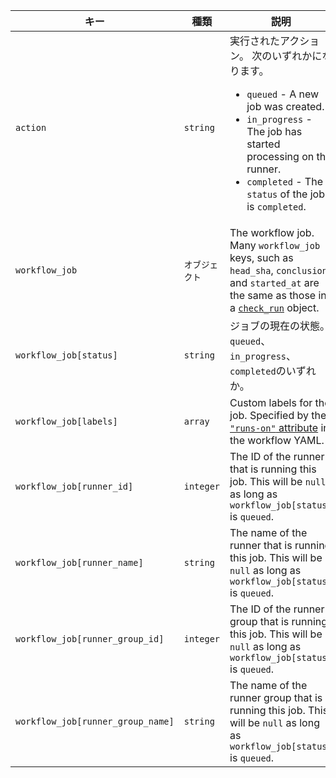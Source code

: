 | キー                                | 種類        | 説明                                                                                                                                                                 |
| --------------------------------- | --------- | ------------------------------------------------------------------------------------------------------------------------------------------------------------------ |
| `action`                          | `string`  | 実行されたアクション。 次のいずれかになります。 <ul><li> `queued` - A new job was created.</li><li> `in_progress` - The job has started processing on the runner.</li><li> `completed` - The `status` of the job is `completed`.</li></ul>                                                                                                                  |
| `workflow_job`                    | `オブジェクト`  | The workflow job. Many `workflow_job` keys, such as `head_sha`, `conclusion`, and `started_at` are the same as those in a [`check_run`](#check_run) object.        |
| `workflow_job[status]`            | `string`  | ジョブの現在の状態。 `queued`、`in_progress`、`completed`のいずれか。                                                                                                                |
| `workflow_job[labels]`            | `array`   | Custom labels for the job. Specified by the [`"runs-on"` attribute](/actions/reference/workflow-syntax-for-github-actions#jobsjob_idruns-on) in the workflow YAML. |
| `workflow_job[runner_id]`         | `integer` | The ID of the runner that is running this job. This will be `null` as long as `workflow_job[status]` is `queued`.                                                  |
| `workflow_job[runner_name]`       | `string`  | The name of the runner that is running this job. This will be `null` as long as `workflow_job[status]` is `queued`.                                                |
| `workflow_job[runner_group_id]`   | `integer` | The ID of the runner group that is running this job. This will be `null` as long as `workflow_job[status]` is `queued`.                                            |
| `workflow_job[runner_group_name]` | `string`  | The name of the runner group that is running this job. This will be `null` as long as `workflow_job[status]` is `queued`.                                          |
